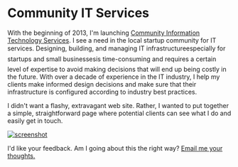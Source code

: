 # Community IT Services

With the beginning of 2013, I'm launching [Community Information Technology Services](http://www.communityits.com/).  I see a need in the local startup community for IT services.  Designing, building, and managing IT infrastructure&#151;especially for startups and small businesses&#151;is time-consuming and requires a certain level of expertise to avoid making decisions that will end up being costly in the future.  With over a decade of experience in the IT industry, I help my clients make informed design decisions and make sure that their infrastructure is configured according to industry best practices.

I didn't want a flashy, extravagant web site.  Rather, I wanted to put together a simple, straightforward page where potential clients can see what I do and easily get in touch.

[![screenshot](https://lh5.googleusercontent.com/-kjJ_rPnewgc/UOIOcrWzEfI/AAAAAAAAGcc/18Ep2LxNH4E/w819-h790-n-k/0e392405f0456fd21d2383cd24160f62f198726d3c.png#stretch-me)](http://www.communityits.com/)

I'd like your feedback.  Am I going about this the right way?  [Email me your thoughts.](#email)
